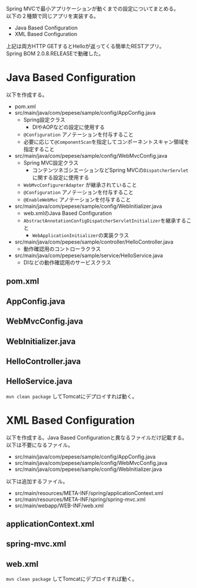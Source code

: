 Spring MVCで最小アプリケーションが動くまでの設定についてまとめる。  
以下の２種類で同じアプリを実装する。

- Java Based Configuration
- XML Based Configuration

上記は両方HTTP GETするとHelloが返ってくる簡単たRESTアプリ。  
Spring BOM 2.0.8.RELEASEで動確した。

# Java Based Configuration

以下を作成する。

- pom.xml
- src/main/java/com/pepese/sample/config/AppConfig.java
  - Spring設定クラス
    - DIやAOPなどの設定に使用する
  - ```@Configuration``` アノテーションを付与すること
  - 必要に応じて```@ComponentScan```を指定してコンポーネントスキャン領域を指定すること
- src/main/java/com/pepese/sample/config/WebMvcConfig.java
  - Spring MVC設定クラス
    - コンテンツネゴシエーションなどSpring MVCの```DispatcherServlet```に関する設定に使用する
  - ```WebMvcConfigurerAdapter``` が継承されていること
  - ```@Configuration``` アノテーションを付与すること
  - ```@EnableWebMvc``` アノテーションを付与すること
- src/main/java/com/pepese/sample/config/WebInitializer.java
  - web.xmlのJava Based Configuration
  - ```AbstractAnnotationConfigDispatcherServletInitializer```を継承すること
    - ```WebApplicationInitializer```の実装クラス
- src/main/java/com/pepese/sample/controller/HelloController.java
  - 動作確認用のコントローラクラス
- src/main/java/com/pepese/sample/service/HelloService.java
  - DIなどの動作確認用のサービスクラス

## pom.xml

<script src="http://gist-it.appspot.com/https://github.com/pepese/springmvc-sample-java/blob/master/pom.xml?footer=0"></script>

## AppConfig.java

<script src="http://gist-it.appspot.com/https://github.com/pepese/springmvc-sample-java/blob/master/src/main/java/com/pepese/sample/config/AppConfig.java?footer=0"></script>

## WebMvcConfig.java

<script src="http://gist-it.appspot.com/https://github.com/pepese/springmvc-sample-java/blob/master/src/main/java/com/pepese/sample/config/WebMvcConfig.java?footer=0"></script>

## WebInitializer.java

<script src="http://gist-it.appspot.com/https://github.com/pepese/springmvc-sample-java/blob/master/src/main/java/com/pepese/sample/config/WebInitializer.java?footer=0"></script>

## HelloController.java

<script src="http://gist-it.appspot.com/https://github.com/pepese/springmvc-sample-java/blob/master/src/main/java/com/pepese/sample/controller/HelloController.java?footer=0"></script>

## HelloService.java

<script src="http://gist-it.appspot.com/https://github.com/pepese/springmvc-sample-java/blob/master/src/main/java/com/pepese/sample/service/HelloService.java?footer=0"></script>

```mvn clean package``` してTomcatにデプロイすれば動く。

# XML Based Configuration

以下を作成する。Java Based Configurationと異なるファイルだけ記載する。  
以下は不要になるファイル。

- src/main/java/com/pepese/sample/config/AppConfig.java
- src/main/java/com/pepese/sample/config/WebMvcConfig.java
- src/main/java/com/pepese/sample/config/WebInitializer.java

以下は追加するファイル。

- src/main/resources/META-INF/spring/applicationContext.xml
- src/main/resources/META-INF/spring/spring-mvc.xml
- src/main/webapp/WEB-INF/web.xml

## applicationContext.xml

<script src="http://gist-it.appspot.com/https://github.com/pepese/springmvc-sample-xml/blob/master/src/main/resources/META-INF/spring/applicationContext.xml?footer=0"></script>

## spring-mvc.xml

<script src="http://gist-it.appspot.com/https://github.com/pepese/springmvc-sample-xml/blob/master/src/main/resources/META-INF/spring/spring-mvc.xml?footer=0"></script>

## web.xml

<script src="http://gist-it.appspot.com/https://github.com/pepese/springmvc-sample-xml/blob/master/src/main/webapp/WEB-INF/web.xml?footer=0"></script>

```mvn clean package``` してTomcatにデプロイすれば動く。
